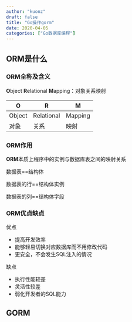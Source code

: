 ```yaml
---
author: "kuonz"
draft: false
title: "Go操作gorm"
date: 2020-04-05
categories: ["Go数据库编程"]
---
```

  
## ORM是什么

### ORM全称及含义

**O**bject **R**elational **M**apping：对象关系映射

| O      | R          | M       |
| ------ | ---------- | ------- |
| Object | Relational | Mapping |
| 对象   | 关系       | 映射    |

### ORM作用

**ORM**本质上程序中的实例与数据库表之间的映射关系

数据表==结构体

数据表的行==结构体实例

数据表的列==结构体字段

### ORM优点缺点

优点

* 提高开发效率
* 能够轻易切换对应数据库而不用修改代码
* 更安全，不会发生SQL注入的情况

缺点

* 执行性能较差
* 灵活性较差
* 弱化开发者的SQL能力



## GORM

